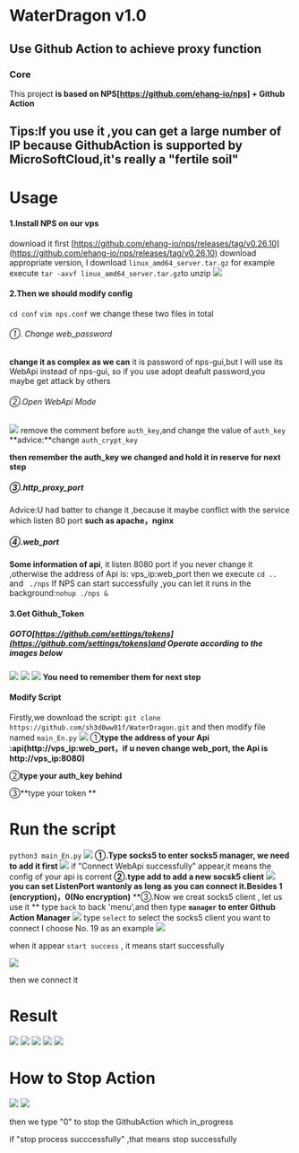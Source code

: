 # WaterDragon  v1.0
## Use Github Action to achieve proxy function
### Core
This project  **is based on NPS[https://github.com/ehang-io/nps] + Github Action**
## Tips:If you use it ,you can get a large number of IP because GithubAction is supported by MicroSoftCloud,it's really a "fertile soil"
# Usage

#### 1.Install NPS on our vps
download it first [https://github.com/ehang-io/nps/releases/tag/v0.26.10](https://github.com/ehang-io/nps/releases/tag/v0.26.10)
download appropriate version, I download `linux_amd64_server.tar.gz` for example
execute `tar -axvf linux_amd64_server.tar.gz`to unzip 
![](https://raw.githubusercontent.com/sh3d0ww01f/WaterDragon/main/img/222.png)
#### 2.Then we should modify config
`cd conf`
`vim nps.conf`
we change these two files in total
###### ①. Change web_password
**change it as complex as we can** it is password of nps-gui,but I will  use its WebApi instead of nps-gui, so if you use adopt deafult password,you maybe get attack by others
###### ②.Open WebApi Mode
![](https://raw.githubusercontent.com/sh3d0ww01f/WaterDragon/main/img/333.png)
remove the comment before `auth_key`,and change the value of `auth_key`
**advice:**change `auth_crypt_key` 

**then remember the auth_key we changed  and hold it in reserve for next step**
##### ③.http_proxy_port
Advice:U had batter to change it ,because it maybe conflict with the service which listen 80 port  **such as apache，nginx**
##### ④.web_port
**Some information of api**, it listen 8080 port if you never change it ,otherwise the address of Api is: vps_ip:web_port
then we execute `cd .. ` and ` ./nps`
If NPS can start successfully ,you can  let it runs in the background:`nohup ./nps &`
#### 3.Get Github_Token
##### GOTO[https://github.com/settings/tokens](https://github.com/settings/tokens)and Operate according to the images below


![](https://raw.githubusercontent.com/sh3d0ww01f/WaterDragon/main/img/444.png)
![](https://raw.githubusercontent.com/sh3d0ww01f/WaterDragon/main/img/555.png)
![](https://raw.githubusercontent.com/sh3d0ww01f/WaterDragon/main/img/666.png)
**You need to remember them for next step**
#### Modify Script
Firstly,we download the script:
`git clone https://github.com/sh3d0ww01f/WaterDragon.git`
and then modify file named `main_En.py`
![](https://raw.githubusercontent.com/sh3d0ww01f/WaterDragon/main/img/777.png)
 ①**type the address of your Api :api(http://vps_ip:web_port，if u neven change web_port, the Api is http://vps_ip:8080)**
 
 ②**type your auth_key behind**
 
 ③**type your token **
 
# Run the script
`python3 main_En.py`
![](https://raw.githubusercontent.com/sh3d0ww01f/WaterDragon/main/img/111en.png)
**①.Type socks5 to enter socks5 manager, we need to add it first**
![](https://raw.githubusercontent.com/sh3d0ww01f/WaterDragon/main/img/222en.png)
if "Connect WebApi successfully" appear,it means the config of your api is corrent
**②.type add to add a new socsk5 client**
![](https://raw.githubusercontent.com/sh3d0ww01f/WaterDragon/main/img/333en.png)
**you can set ListenPort wantonly as long as you can connect it.Besides 1 (encryption)，0(No encryption)**
**③.Now we creat socks5 client , let us use it **
type	`back` to back 'menu',and then type **`manager` to enter Github Action Manager**
![](https://raw.githubusercontent.com/sh3d0ww01f/WaterDragon/main/img/444en.png)
type `select` to select the socks5 client you want to connect 
I choose No. 19 as an example
![](https://raw.githubusercontent.com/sh3d0ww01f/WaterDragon/main/img/555en.png)

when it appear `start success` , it means start successfully

![](https://raw.githubusercontent.com/sh3d0ww01f/WaterDragon/main/img/4444.png)


then we connect it 

# Result
![ ](https://raw.githubusercontent.com/sh3d0ww01f/WaterDragon/main/img/1.png)
![](https://raw.githubusercontent.com/sh3d0ww01f/WaterDragon/main/img/2.png)
![](https://raw.githubusercontent.com/sh3d0ww01f/WaterDragon/main/img/3.png)
![](https://raw.githubusercontent.com/sh3d0ww01f/WaterDragon/main/img/4.png)
![](https://raw.githubusercontent.com/sh3d0ww01f/WaterDragon/main/img/5.png)
# How to Stop Action
![](https://raw.githubusercontent.com/sh3d0ww01f/WaterDragon/main/img/666en.png)
![](https://raw.githubusercontent.com/sh3d0ww01f/WaterDragon/main/img/777en.png)


then we type "0" to stop the GithubAction which in_progress


if "stop process succcessfully" ,that means stop successfully
